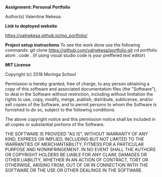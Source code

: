 <strong>Assignment:
Personal Portfolio</strong>

Author(s)
Valentine Nekesa.

<strong>Link to deployed website</strong>

https://valnekesa.github.io/mp_portfolio/

<strong>Project setup instructions</strong>
To see the work done use the following commands:
git clone https://github.com/valnekesa/portfolio.git
cd portfolio
atom .
code . (if using visual studio code is your preffered text editor)

<strong>MIT License</strong>

Copyright (c) 2018 Moringa School

Permission is hereby granted, free of charge, to any person obtaining a copy of this software and associated documentation files (the "Software"), to deal in the Software without restriction, including without limitation the rights to use, copy, modify, merge, publish, distribute, sublicense, and/or sell copies of the Software, and to permit persons to whom the Software is furnished to do so, subject to the following conditions:

The above copyright notice and this permission notice shall be included in all copies or substantial portions of the Software.

THE SOFTWARE IS PROVIDED "AS IS", WITHOUT WARRANTY OF ANY KIND, EXPRESS OR IMPLIED, INCLUDING BUT NOT LIMITED TO THE WARRANTIES OF MERCHANTABILITY, FITNESS FOR A PARTICULAR PURPOSE AND NONINFRINGEMENT. IN NO EVENT SHALL THE AUTHORS OR COPYRIGHT HOLDERS BE LIABLE FOR ANY CLAIM, DAMAGES OR OTHER LIABILITY, WHETHER IN AN ACTION OF CONTRACT, TORT OR OTHERWISE, ARISING FROM, OUT OF OR IN CONNECTION WITH THE SOFTWARE OR THE USE OR OTHER DEALINGS IN THE SOFTWARE.
